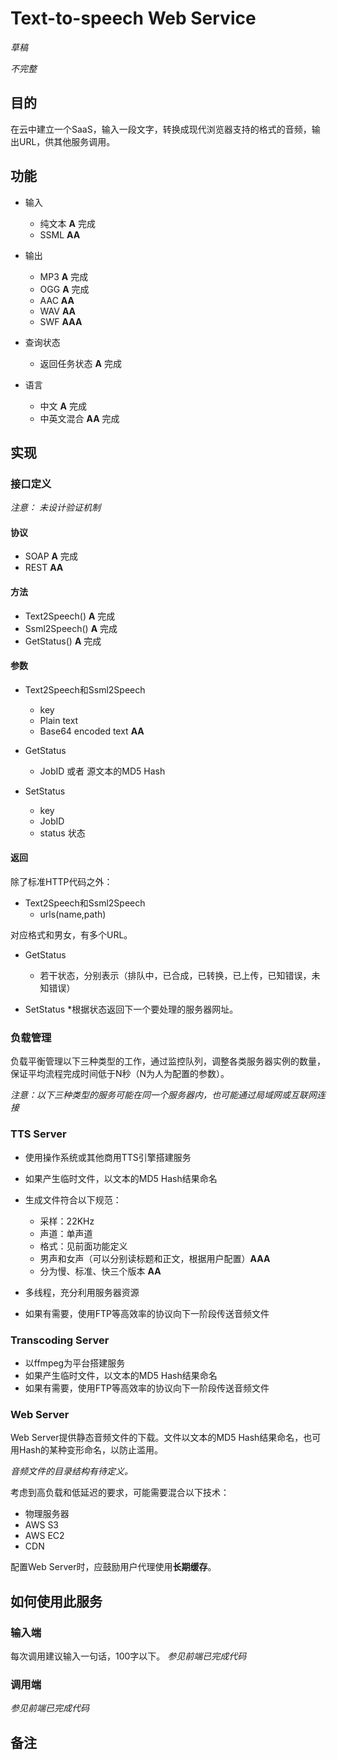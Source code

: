 # Text-to-speech Web Service

*草稿*

*不完整*

## 目的
在云中建立一个SaaS，输入一段文字，转换成现代浏览器支持的格式的音频，输出URL，供其他服务调用。

## 功能

- 输入
	* 纯文本 __A__    完成
	* SSML __AA__
	
- 输出
	* MP3 __A__	完成
	* OGG __A__	完成
	* AAC __AA__
	* WAV __AA__
	* SWF __AAA__
	
- 查询状态
	* 返回任务状态 __A__ 完成
	
- 语言
	* 中文 __A__ 完成
	* 中英文混合 __AA__ 完成

## 实现
	
### 接口定义

*注意： 未设计验证机制*

#### 协议

* SOAP __A__	完成
* REST __AA__

#### 方法

* Text2Speech() __A__	完成
* Ssml2Speech() __A__	完成
* GetStatus() __A__	完成

#### 参数

- Text2Speech和Ssml2Speech
	* key
	* Plain text
	* Base64 encoded text __AA__

- GetStatus
	* JobID 或者 源文本的MD5 Hash

- SetStatus
	* key 
	* JobID
	* status 状态
#### 返回

除了标准HTTP代码之外：

- Text2Speech和Ssml2Speech
	* urls(name,path)
	
对应格式和男女，有多个URL。

- GetStatus	
	* 若干状态，分别表示（排队中，已合成，已转换，已上传，已知错误，未知错误）

- SetStatus
	*根据状态返回下一个要处理的服务器网址。
### 负载管理

负载平衡管理以下三种类型的工作，通过监控队列，调整各类服务器实例的数量，保证平均流程完成时间低于N秒（N为人为配置的参数）。

*注意：以下三种类型的服务可能在同一个服务器内，也可能通过局域网或互联网连接*

### TTS Server

* 使用操作系统或其他商用TTS引擎搭建服务
* 如果产生临时文件，以文本的MD5 Hash结果命名
* 生成文件符合以下规范：

	- 采样：22KHz
	- 声道：单声道
	- 格式：见前面功能定义
	- 男声和女声（可以分别读标题和正文，根据用户配置）__AAA__
	- 分为慢、标准、快三个版本 __AA__

* 多线程，充分利用服务器资源
* 如果有需要，使用FTP等高效率的协议向下一阶段传送音频文件

### Transcoding Server 

* 以ffmpeg为平台搭建服务
* 如果产生临时文件，以文本的MD5 Hash结果命名
* 如果有需要，使用FTP等高效率的协议向下一阶段传送音频文件

### Web Server

Web Server提供静态音频文件的下载。文件以文本的MD5 Hash结果命名，也可用Hash的某种变形命名，以防止滥用。

*音频文件的目录结构有待定义。*

考虑到高负载和低延迟的要求，可能需要混合以下技术：

* 物理服务器
* AWS S3
* AWS EC2
* CDN

配置Web Server时，应鼓励用户代理使用**长期缓存**。

## 如何使用此服务

### 输入端

每次调用建议输入一句话，100字以下。
*参见前端已完成代码*

### 调用端

*参见前端已完成代码*

## 备注